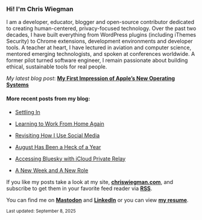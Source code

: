 ### Hi! I'm Chris Wiegman

I am a developer, educator, blogger and open-source contributor dedicated to creating human-centered, privacy-focused technology. Over the past two decades, I have built everything from WordPress plugins (including iThemes Security) to Chrome extensions, development environments and developer tools. A teacher at heart, I have lectured in aviation and computer science, mentored emerging technologists, and spoken at conferences worldwide. A former pilot turned software engineer, I remain passionate about building ethical, sustainable tools for real people.

_My latest blog post_: **[My First Impression of Apple’s New Operating Systems](https://chriswiegman.com/2025/09/my-first-impression-of-apples-new-operating-systems/)**

#### More recent posts from my blog:



- [Settling In](https://chriswiegman.com/2025/09/settling-in/)

- [Learning to Work From Home Again](https://chriswiegman.com/2025/09/learning-to-work-from-home-again/)

- [Revisiting How I Use Social Media](https://chriswiegman.com/2025/09/revisiting-how-i-use-social-media/)

- [August Has Been a  Heck of a Year](https://chriswiegman.com/2025/08/august-has-been-a-heck-of-a-year/)

- [Accessing Bluesky with iCloud Private Relay](https://chriswiegman.com/2025/08/accessing-bluesky-with-icloud-private-relay/)

- [A New Week and A New Role](https://chriswiegman.com/2025/08/a-new-week-and-a-new-role/)

If you like my posts take a look at my site, **[chriswiegman.com](https://chriswiegman.com/)**, and subscribe to get them in your favorite feed reader via **[RSS](https://chriswiegman.com/feed)**.

You can find me on **[Mastodon](https://mastodon.chriswiegman.com/@chris)** and **[LinkedIn](https://www.linkedin.com/in/chriswiegman)** or you can view **[my resume](https://cwie.co/resume)**.

<sub>Last updated: September 8, 2025</sub>
